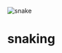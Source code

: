 


![snake](https://user-images.githubusercontent.com/20369800/51984957-ad399c00-24c2-11e9-90f3-201eb408bf22.gif)
# snaking
